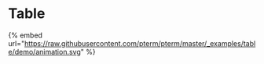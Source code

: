 # Table

{% embed url="https://raw.githubusercontent.com/pterm/pterm/master/_examples/table/demo/animation.svg" %}
